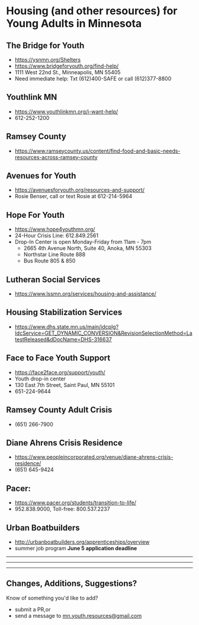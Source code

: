 # Housing (and other resources) for Young Adults in Minnesota #

## The Bridge for Youth ##

- <https://ysnmn.org/Shelters>
- <https://www.bridgeforyouth.org/find-help/>
- 1111 West 22nd St., Minneapolis, MN 55405
- Need immediate help: Txt (612)400-SAFE or call (612)377-8800

## Youthlink MN ##

- <https://www.youthlinkmn.org/i-want-help/>
- 612-252-1200

## Ramsey County ##

- <https://www.ramseycounty.us/content/find-food-and-basic-needs-resources-across-ramsey-county>

## Avenues for Youth ##

- <https://avenuesforyouth.org/resources-and-support/>
- Rosie Benser, call or text Rosie at 612-214-5964

## Hope For Youth ##

- <https://www.hope4youthmn.org/>
- 24-Hour Crisis Line: 612.849.2561
- Drop-In Center is open Monday-Friday from 11am - 7pm
  - 2665 4th Avenue North, Suite 40, Anoka, MN 55303
  - Northstar Line Route 888
  - Bus Route 805 & 850

## Lutheran Social Services ##

- <https://www.lssmn.org/services/housing-and-assistance/>

## Housing Stabilization Services ##

- <https://www.dhs.state.mn.us/main/idcplg?IdcService=GET_DYNAMIC_CONVERSION&RevisionSelectionMethod=LatestReleased&dDocName=DHS-316637>

## Face to Face Youth Support ##

- <https://face2face.org/support/youth/>
- Youth drop-in center
- 130 East 7th Street, Saint Paul, MN 55101
- 651-224-9644

## Ramsey County Adult Crisis ##

- (651) 266-7900

## Diane Ahrens Crisis Residence ##

- <https://www.peopleincorporated.org/venue/diane-ahrens-crisis-residence/>
- (651) 645-9424

## Pacer: ##

- <https://www.pacer.org/students/transition-to-life/>
- 952.838.9000, Toll-free: 800.537.2237

## Urban Boatbuilders ##

- <http://urbanboatbuilders.org/apprenticeships/overview>
- summer job program **June 5 application deadline**


------
------
------


## Changes, Additions, Suggestions? ##

Know of something you'd like to add?

- submit a PR,or
- send a message to [mn.youth.resources@gmail.com](mailto:mn.youth.resources@gmail.com?subject=Suggestion)
